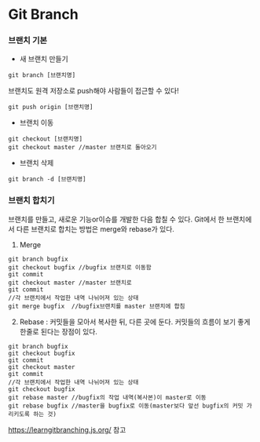 # Git Branch
### 브랜치 기본
- 새 브랜치 만들기
~~~
git branch [브랜치명]
~~~
브랜치도 원격 저장소로 push해야 사람들이 접근할 수 있다!
~~~
git push origin [브랜치명]
~~~

- 브랜치 이동
~~~
git checkout [브랜치명]
git checkout master //master 브랜치로 돌아오기
~~~
- 브랜치 삭제
~~~
git branch -d [브랜치명]
~~~

### 브랜치 합치기
브랜치를 만들고, 새로운 기능or이슈를 개발한 다음 합칠 수 있다. Git에서 한 브랜치에서 다른 브랜치로 합치는 방법은 merge와 rebase가 있다.
1. Merge
~~~
git branch bugfix
git checkout bugfix //bugfix 브랜치로 이동함
git commit
git checkout master //master 브랜치로
git commit
//각 브랜치에서 작업한 내역 나뉘어져 있는 상태
git merge bugfix  //bugfix브랜치를 master 브랜치에 합침
~~~


2. Rebase
: 커밋들을 모아서 복사한 뒤, 다른 곳에 둔다.
커밋들의 흐름이 보기 좋게 한줄로 된다는 장점이 있다.
~~~
git branch bugfix
git checkout bugfix
git commit
git checkout master
git commit
//각 브랜치에서 작업한 내역 나뉘어져 있는 상태
git checkout bugfix
git rebase master //bugfix의 작업 내역(복사본)이 master로 이동
git rebase bugfix //master을 bugfix로 이동(master보다 앞선 bugfix의 커밋 가리키도록 하는 것)
~~~



https://learngitbranching.js.org/ 참고
